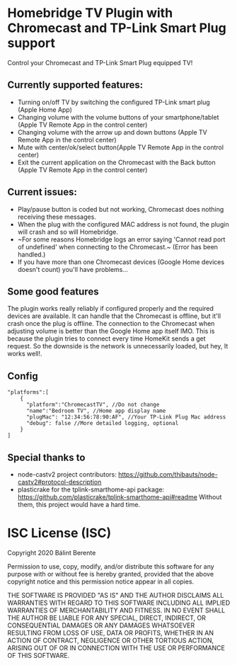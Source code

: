 # Homebridge TV Plugin with Chromecast and TP-Link Smart Plug support
Control your Chromecast and TP-Link Smart Plug equipped TV!
## Currently supported features:
- Turning on/off TV by switching the configured TP-Link smart plug (Apple Home App)
- Changing volume with the volume buttons of your smartphone/tablet (Apple TV Remote App in the control center)
- Changing volume with the arrow up and down buttons (Apple TV Remote App in the control center)
- Mute with center/ok/select button(Apple TV Remote App in the control center)
- Exit the current application on the Chromecast with the Back button (Apple TV Remote App in the control center)

## Current issues:
- Play/pause button is coded but not working, Chromecast does nothing receiving these messages.
- When the plug with the configured MAC address is not found, the plugin will crash and so will Homebridge.
- ~For some reasons Homebridge logs an error saying 'Cannot read port of undefined' when connecting to the Chromecast.~ (Error has been handled.)
- If you have more than one Chromecast devices (Google Home devices doesn't count) you'll have problems...

## Some good features
The plugin works really reliably if configured properly and the required devices are available. It can handle that the Chromecast is offline, but it'll crash once the plug is offline. The connection to the Chromecast when adjusting volume is better than the Google Home app itself IMO. This is because the plugin tries to connect every time HomeKit sends a get request. So the downside is the network is unnecessarily loaded, but hey, It works well!.

## Config
```
"platforms":[
    {
      "platform":"ChromecastTV", //Do not change
      "name":"Bedroom TV", //Home app display name
      "plugMac": "12:34:56:78:90:AF", //Your TP-Link Plug Mac address
      "debug": false //More detailed logging, optional
    }
]
```

## Special thanks to
- node-castv2 project contributors: https://github.com/thibauts/node-castv2#protocol-description
- plasticrake for the tplink-smarthome-api package: https://github.com/plasticrake/tplink-smarthome-api#readme
Without them, this project would have a hard time.

# ISC License (ISC)
Copyright 2020 Bálint Berente

Permission to use, copy, modify, and/or distribute this software for any purpose with or without fee is hereby granted, provided that the above copyright notice and this permission notice appear in all copies.

THE SOFTWARE IS PROVIDED "AS IS" AND THE AUTHOR DISCLAIMS ALL WARRANTIES WITH REGARD TO THIS SOFTWARE INCLUDING ALL IMPLIED WARRANTIES OF MERCHANTABILITY AND FITNESS. IN NO EVENT SHALL THE AUTHOR BE LIABLE FOR ANY SPECIAL, DIRECT, INDIRECT, OR CONSEQUENTIAL DAMAGES OR ANY DAMAGES WHATSOEVER RESULTING FROM LOSS OF USE, DATA OR PROFITS, WHETHER IN AN ACTION OF CONTRACT, NEGLIGENCE OR OTHER TORTIOUS ACTION, ARISING OUT OF OR IN CONNECTION WITH THE USE OR PERFORMANCE OF THIS SOFTWARE.
